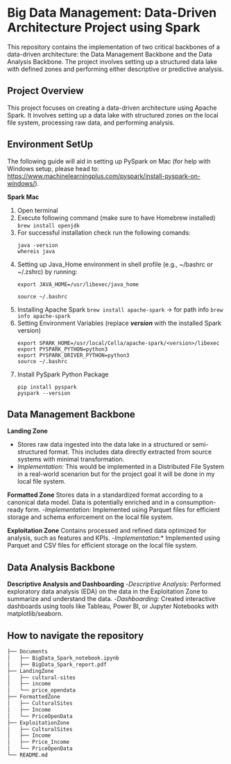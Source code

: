 # Big Data Management: Data-Driven Architecture Project using Spark
This repository contains the implementation of two critical backbones of a data-driven architecture: the Data Management Backbone and the Data Analysis Backbone. The project involves setting up a structured data lake with defined zones and performing either descriptive or predictive analysis. 

## Project Overview 
This project focuses on creating a data-driven architecture using Apache Spark. It involves setting up a data lake with structured zones on the local file system, processing raw data, and performing analysis.

## Environment SetUp 
The following guide will aid in setting up PySpark on Mac (for help with Windows setup, please head to: https://www.machinelearningplus.com/pyspark/install-pyspark-on-windows/). 

**Spark Mac** 
1. Open terminal
2. Execute following command (make sure to have Homebrew installed)
   ```brew install openjdk``` 
3. For successful installation check run the following comands:
   ```
   java -version
   whereis java
   ```
4. Setting up Java_Home environment in shell profile (e.g., ~/bashrc or ~/.zshrc) by running:
   ```
   export JAVA_HOME=/usr/libexec/java_home
   ```
   ```
   source ~/.bashrc
   ```
5. Installing Apache Spark ``` brew install apache-spark ```
   -> for path info ``` brew info apache-spark ```
6. Setting Environment Variables (replace ***version*** with the installed Spark version) 
   ```
   export SPARK_HOME=/usr/local/Cella/apache-spark/<version>/libexec
   export PYSPARK_PYTHON=python3
   export PYSPARK_DRIVER_PYTHON=python3
   source ~/.bashrc
   ```
8. Install PySpark Python Package
   ```
   pip install pyspark
   pyspark --version
   ```
 

## Data Management Backbone 
**Landing Zone**
- Stores raw data ingested into the data lake in a structured or semi-structured format. This includes data directly extracted from source systems with minimal transformation.
- *Implementation:* This would be implemented in a Distributed File System in a real-world scenarion but for the project goal it will be done in my local file system.

**Formatted Zone**
Stores data in a standardized format according to a canonical data model. Data is potentially enriched and in a consumption-ready form.
-*Implementation:* Implemented using Parquet files for efficient storage and schema enforcement on the local file system. 

**Exploitation Zone**
Contains processed and refined data optimized for analysis, such as features and KPIs.
-*Implementation:** Implemented using Parquet and CSV files for efficient storage on the local file system. 

## Data Analysis Backbone 
**Descriptive Analysis and Dashboarding** 
-*Descriptive Analysis:* Performed exploratory data analysis (EDA) on the data in the Exploitation Zone to summarize and understand the data. 
-*Dashboarding:* Created interactive dashboards using tools like Tableau, Power BI, or Jupyter Notebooks with matplotlib/seaborn. 

## How to navigate the repository
```bash 
├── Documents
│   ├── BigData_Spark_notebook.ipynb
│   ├── BigData_Spark_report.pdf
├── LandingZone
│   ├── cultural-sites
│   ├── income
│   └── price_opendata
├── FormattedZone
│   ├── CulturalSites
│   ├── Income
│   └── PriceOpenData
├── ExploitationZone
│   ├── CulturalSites
│   ├── Income
│   ├── Price_Income
│   └── PriceOpenData
└── README.md
```
